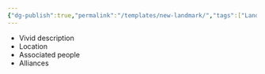 ```yaml
---
{"dg-publish":true,"permalink":"/templates/new-landmark/","tags":["Landmark"]}
---
```


- Vivid description
- Location
- Associated people
- Alliances